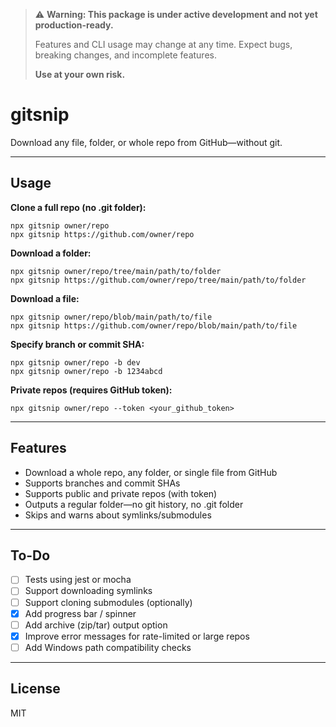 > ⚠️ **Warning: This package is under active development and not yet production-ready.**
>
> Features and CLI usage may change at any time. Expect bugs, breaking changes, and incomplete features.
>
> **Use at your own risk.**

# gitsnip

Download any file, folder, or whole repo from GitHub—without git.

---

## Usage 

**Clone a full repo (no .git folder):**
```
npx gitsnip owner/repo
npx gitsnip https://github.com/owner/repo
```

**Download a folder:**
```
npx gitsnip owner/repo/tree/main/path/to/folder
npx gitsnip https://github.com/owner/repo/tree/main/path/to/folder
```

**Download a file:**
```
npx gitsnip owner/repo/blob/main/path/to/file
npx gitsnip https://github.com/owner/repo/blob/main/path/to/file
```

**Specify branch or commit SHA:**
```
npx gitsnip owner/repo -b dev
npx gitsnip owner/repo -b 1234abcd
```

**Private repos (requires GitHub token):**
```
npx gitsnip owner/repo --token <your_github_token>
```

---

## Features

- Download a whole repo, any folder, or single file from GitHub
- Supports branches and commit SHAs
- Supports public and private repos (with token)
- Outputs a regular folder—no git history, no .git folder
- Skips and warns about symlinks/submodules

---

## To-Do

- [ ] Tests using jest or mocha
- [ ] Support downloading symlinks
- [ ] Support cloning submodules (optionally)
- [x] Add progress bar / spinner
- [ ] Add archive (zip/tar) output option
- [x] Improve error messages for rate-limited or large repos
- [ ] Add Windows path compatibility checks

---

## License

MIT
